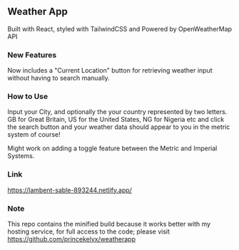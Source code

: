 ## Weather App

Built with React, styled with TailwindCSS and Powered by OpenWeatherMap API

### New Features

Now includes a "Current Location" button for retrieving weather input without having to search manually.

### How to Use

Input your City, and optionally the your country represented by two letters. GB for Great Britain, US for the United States, NG for Nigeria etc and click the search button and your weather data should appear to you in the metric system of course!

Might work on adding a toggle feature between the Metric and Imperial Systems.


### Link

https://lambent-sable-893244.netlify.app/

### Note

This repo contains the minified build because it works better with my hosting service, for full access to the code; please visit https://github.com/princekelvx/weatherapp